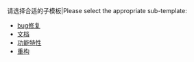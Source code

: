 请选择合适的子模板|Please select the appropriate sub-template:

* [bug修复](?expand=1&template=PULL_REQUEST_TEMPLATE_bugfix.md)
* [文档](?expand=1&template=PULL_REQUEST_TEMPLATE_documentation.md)
* [功能特性](?expand=1&template=PULL_REQUEST_TEMPLATE_feature.md)
* [重构](?expand=1&template=PULL_REQUEST_TEMPLATE_refactor.md)
